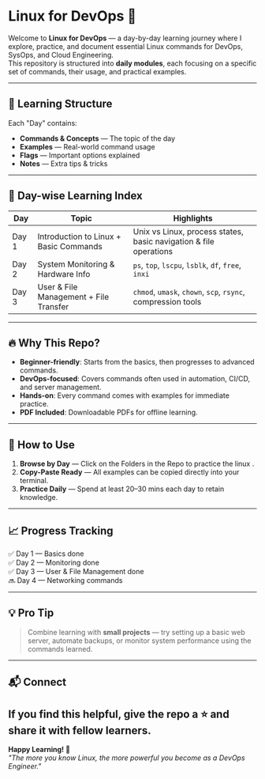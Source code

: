 # Linux for DevOps 🚀

Welcome to **Linux for DevOps** — a day-by-day learning journey where I explore, practice, and document essential Linux commands for DevOps, SysOps, and Cloud Engineering.  
This repository is structured into **daily modules**, each focusing on a specific set of commands, their usage, and practical examples.

---

## 📅 Learning Structure
Each "Day" contains:
- **Commands & Concepts** — The topic of the day
- **Examples** — Real-world command usage
- **Flags** — Important options explained
- **Notes** — Extra tips & tricks

---

## 📂 Day-wise Learning Index

| Day | Topic |  Highlights |
|-----|-------|------------|
| Day 1 | Introduction to Linux + Basic Commands |  Unix vs Linux, process states, basic navigation & file operations |
| Day 2 | System Monitoring & Hardware Info | `ps`, `top`, `lscpu`, `lsblk`, `df`, `free`, `inxi` |
| Day 3 | User & File Management + File Transfer |  `chmod`, `umask`, `chown`, `scp`, `rsync`, compression tools |

---

## 🔥 Why This Repo?
- **Beginner-friendly**: Starts from the basics, then progresses to advanced commands.
- **DevOps-focused**: Covers commands often used in automation, CI/CD, and server management.
- **Hands-on**: Every command comes with examples for immediate practice.
- **PDF Included**: Downloadable PDFs for offline learning.

---

## 📜 How to Use
1. **Browse by Day** — Click on the Folders in the Repo to practice the linux .
2. **Copy-Paste Ready** — All examples can be copied directly into your terminal.
3. **Practice Daily** — Spend at least 20–30 mins each day to retain knowledge.

---

## 📈 Progress Tracking
✅ Day 1 — Basics done  
✅ Day 2 — Monitoring done  
✅ Day 3 — User & File Management done  
🔜 Day 4 — Networking commands

---

## 💡 Pro Tip
> Combine learning with **small projects** — try setting up a basic web server, automate backups, or monitor system performance using the commands learned.

---

## 📬 Connect
If you find this helpful, give the repo a ⭐ and share it with fellow learners.  
---

**Happy Learning! 🐧**  
*"The more you know Linux, the more powerful you become as a DevOps Engineer."*
